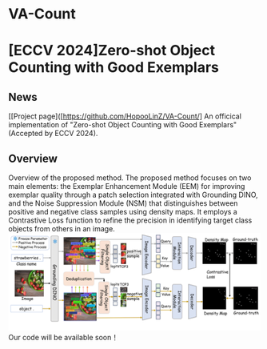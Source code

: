 # VA-Count

# [ECCV 2024]Zero-shot Object Counting with Good Exemplars
## News
[[Project page]([https://github.com/HopooLinZ/VA-Count/] 
An officical implementation of "Zero-shot Object Counting with Good Exemplars" (Accepted by ECCV 2024).   
## Overview
Overview of the proposed method. The proposed method focuses on two main elements: the Exemplar Enhancement Module (EEM) for improving exemplar quality through a patch selection integrated with Grounding DINO, and the Noise Suppression Module (NSM) that distinguishes between positive and negative class samples using density maps. It employs a Contrastive Loss function to refine the precision in identifying target class objects from others in an image.
![figure](figure.png)
Our code will be available soon！
